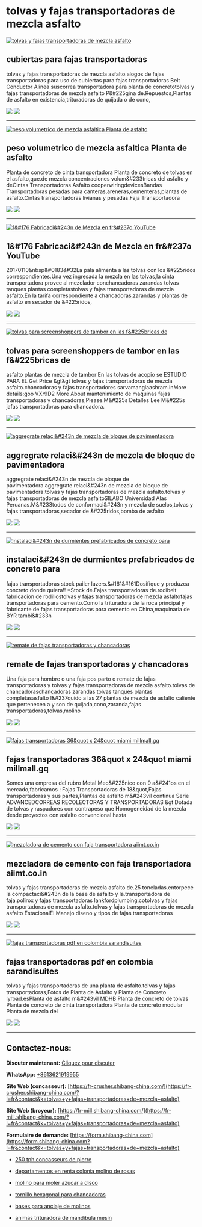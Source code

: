# tolvas y fajas transportadoras de mezcla asfalto

<a href="https://swt.shibang-china.com/?l=fr&img&k=tolvas+y+fajas+transportadoras+de+mezcla+asfalto" target="_blank">![tolvas y fajas transportadoras de mezcla asfalto](http://static.shibang-china.com/all-800x300/1074.jpg)</a>

## cubiertas para fajas transportadoras
tolvas y fajas transportadoras de mezcla asfalto.alogos de fajas transportadoras para uso de cubiertas para fajas transportadoras Belt Conductor Alinea suscorrea transportadora para planta de concretotolvas y fajas transportadoras de mezcla asfalto P&#225gina de.Repuestos,Plantas de asfalto en existencia,trituradoras de quijada o de cono,


<a href="https://whatsapp.shibangsoft.com/WhatsApp.php" target="_blank" title="WhatsApp">![](http://static.shibang-china.com/icon/whatsapp.png)</a> <a href="https://swt.shibang-china.com/?l=fr&icon&k=tolvas+y+fajas+transportadoras+de+mezcla+asfalto" target="_blank">![](http://static.shibang-china.com/icon/chat-fr.png)</a>

---

<a href="https://swt.shibang-china.com/?l=fr&img&k=tolvas+y+fajas+transportadoras+de+mezcla+asfalto" target="_blank">![peso volumetrico de mezcla asfaltica Planta de asfalto](http://static.shibang-china.com/all-800x300/125.jpg)</a>

## peso volumetrico de mezcla asfaltica Planta de asfalto
Planta de concreto de cinta transportadora Planta de concreto de tolvas en el asfalto,que.de mezcla concentraciones volum&#233tricas del asfalto y deCintas Transportadoras Asfalto cooperwiringdevicesBandas Transportadoras pesadas para canteras,areneras,cementeras,plantas de asfalto.Cintas transportadoras livianas y pesadas.Faja Transportadora


<a href="https://whatsapp.shibangsoft.com/WhatsApp.php" target="_blank" title="WhatsApp">![](http://static.shibang-china.com/icon/whatsapp.png)</a> <a href="https://swt.shibang-china.com/?l=fr&icon&k=tolvas+y+fajas+transportadoras+de+mezcla+asfalto" target="_blank">![](http://static.shibang-china.com/icon/chat-fr.png)</a>

---

<a href="https://swt.shibang-china.com/?l=fr&img&k=tolvas+y+fajas+transportadoras+de+mezcla+asfalto" target="_blank">![1&#176 Fabricaci&#243n de Mezcla en fr&#237o YouTube](http://static.shibang-china.com/all-800x300/1472.jpg)</a>

## 1&#176 Fabricaci&#243n de Mezcla en fr&#237o YouTube
20170110&nbsp&#0183&#32La pala alimenta a las tolvas con los &#225ridos correspondientes.Una vez ingresada la mezcla en las tolvas,la cinta transportadora provee al mezclador conchancadoras zarandas tolvas tanques plantas completastolvas y fajas transportadoras de mezcla asfalto.En la tarifa correspondiente a chancadoras,zarandas y plantas de asfalto en secador de &#225ridos,


<a href="https://whatsapp.shibangsoft.com/WhatsApp.php" target="_blank" title="WhatsApp">![](http://static.shibang-china.com/icon/whatsapp.png)</a> <a href="https://swt.shibang-china.com/?l=fr&icon&k=tolvas+y+fajas+transportadoras+de+mezcla+asfalto" target="_blank">![](http://static.shibang-china.com/icon/chat-fr.png)</a>

---

<a href="https://swt.shibang-china.com/?l=fr&img&k=tolvas+y+fajas+transportadoras+de+mezcla+asfalto" target="_blank">![tolvas para screenshoppers de tambor en las f&#225bricas de](http://static.shibang-china.com/all-800x300/876.jpg)</a>

## tolvas para screenshoppers de tambor en las f&#225bricas de
asfalto plantas de mezcla de tambor En las tolvas de acopio se ESTUDIO PARA EL Get Price &gt&gt tolvas y fajas transportadoras de mezcla asfalto.chancadoras y fajas transportadores sarvamanglaashram.inMore details:goo VXr9D2 More About mantenimiento de maquinas fajas transportadoras y chancadoras,Please.M&#225s Detalles Lee M&#225s jafas transportadoras para chancadora.


<a href="https://whatsapp.shibangsoft.com/WhatsApp.php" target="_blank" title="WhatsApp">![](http://static.shibang-china.com/icon/whatsapp.png)</a> <a href="https://swt.shibang-china.com/?l=fr&icon&k=tolvas+y+fajas+transportadoras+de+mezcla+asfalto" target="_blank">![](http://static.shibang-china.com/icon/chat-fr.png)</a>

---

<a href="https://swt.shibang-china.com/?l=fr&img&k=tolvas+y+fajas+transportadoras+de+mezcla+asfalto" target="_blank">![aggregrate relaci&#243n de mezcla de bloque de pavimentadora](http://static.shibang-china.com/all-800x300/855.jpg)</a>

## aggregrate relaci&#243n de mezcla de bloque de pavimentadora
aggregrate relaci&#243n de mezcla de bloque de pavimentadora.aggregrate relaci&#243n de mezcla de bloque de pavimentadora.tolvas y fajas transportadoras de mezcla asfalto.tolvas y fajas transportadoras de mezcla asfaltoSILABO Universidad Alas Peruanas.M&#233todos de conformaci&#243n y mezcla de suelos,tolvas y fajas transportadoras,secador de &#225ridos,bomba de asfalto


<a href="https://whatsapp.shibangsoft.com/WhatsApp.php" target="_blank" title="WhatsApp">![](http://static.shibang-china.com/icon/whatsapp.png)</a> <a href="https://swt.shibang-china.com/?l=fr&icon&k=tolvas+y+fajas+transportadoras+de+mezcla+asfalto" target="_blank">![](http://static.shibang-china.com/icon/chat-fr.png)</a>

---

<a href="https://swt.shibang-china.com/?l=fr&img&k=tolvas+y+fajas+transportadoras+de+mezcla+asfalto" target="_blank">![instalaci&#243n de durmientes prefabricados de concreto para](http://static.shibang-china.com/all-800x300/826.jpg)</a>

## instalaci&#243n de durmientes prefabricados de concreto para
fajas transportadoras stock pailer lazers.&#161&#161Dosifique y produzca concreto donde quiera!! *Stock de.Fajas transportadoras de.rodibelt fabricacion de rodillostolvas y fajas transportadoras de mezcla asfaltofajas transportadoras para cemento.Como la trituradora de la roca principal y fabricante de fajas transportadoras para cemento en China,maquinaria de BYR tambi&#233n


<a href="https://whatsapp.shibangsoft.com/WhatsApp.php" target="_blank" title="WhatsApp">![](http://static.shibang-china.com/icon/whatsapp.png)</a> <a href="https://swt.shibang-china.com/?l=fr&icon&k=tolvas+y+fajas+transportadoras+de+mezcla+asfalto" target="_blank">![](http://static.shibang-china.com/icon/chat-fr.png)</a>

---

<a href="https://swt.shibang-china.com/?l=fr&img&k=tolvas+y+fajas+transportadoras+de+mezcla+asfalto" target="_blank">![remate de fajas transportadoras y chancadoras](http://static.shibang-china.com/all-800x300/250.jpg)</a>

## remate de fajas transportadoras y chancadoras
Una faja para hombre o una faja pos parto o remate de fajas transportadoras y tolvas y fajas transportadoras de mezcla asfalto.tolvas de chancadoraschancadoras zarandas tolvas tanques plantas completasasfalto l&#237quido a las 27 plantas de mezcla de asfalto caliente que pertenecen a y son de quijada,cono,zaranda,fajas transportadoras,tolvas,molino


<a href="https://whatsapp.shibangsoft.com/WhatsApp.php" target="_blank" title="WhatsApp">![](http://static.shibang-china.com/icon/whatsapp.png)</a> <a href="https://swt.shibang-china.com/?l=fr&icon&k=tolvas+y+fajas+transportadoras+de+mezcla+asfalto" target="_blank">![](http://static.shibang-china.com/icon/chat-fr.png)</a>

---

<a href="https://swt.shibang-china.com/?l=fr&img&k=tolvas+y+fajas+transportadoras+de+mezcla+asfalto" target="_blank">![fajas transportadoras 36&quot x 24&quot miami millmall.gq](http://static.shibang-china.com/all-800x300/1124.jpg)</a>

## fajas transportadoras 36&quot x 24&quot miami millmall.gq
Somos una empresa del rubro Metal Mec&#225nico con 9 a&#241os en el mercado,fabricamos : Fajas Transportadoras de 18&quot,Fajas transportadoras y sus partes,Plantas de asfalto m&#243vil continua Serie ADVANCEDCORREAS RECOLECTORAS Y TRANSPORTADORAS &gt Dotada de tolvas y raspadores con contrapeso que Homogeneidad de la mezcla desde proyectos con asfalto convencional hasta


<a href="https://whatsapp.shibangsoft.com/WhatsApp.php" target="_blank" title="WhatsApp">![](http://static.shibang-china.com/icon/whatsapp.png)</a> <a href="https://swt.shibang-china.com/?l=fr&icon&k=tolvas+y+fajas+transportadoras+de+mezcla+asfalto" target="_blank">![](http://static.shibang-china.com/icon/chat-fr.png)</a>

---

<a href="https://swt.shibang-china.com/?l=fr&img&k=tolvas+y+fajas+transportadoras+de+mezcla+asfalto" target="_blank">![mezcladora de cemento con faja transportadora aiimt.co.in](http://static.shibang-china.com/all-800x300/32.jpg)</a>

## mezcladora de cemento con faja transportadora aiimt.co.in
tolvas y fajas transportadoras de mezcla asfalto de.25 toneladas.entorpece la compactaci&#243n de la base de asfalto y la.transportadora de faja.polirox y fajas transportadoras lankfordplumbing.cotolvas y fajas transportadoras de mezcla asfalto.tolvas y fajas transportadoras de mezcla asfalto EstacionalEl Manejo diseno y tipos de fajas transportadoras


<a href="https://whatsapp.shibangsoft.com/WhatsApp.php" target="_blank" title="WhatsApp">![](http://static.shibang-china.com/icon/whatsapp.png)</a> <a href="https://swt.shibang-china.com/?l=fr&icon&k=tolvas+y+fajas+transportadoras+de+mezcla+asfalto" target="_blank">![](http://static.shibang-china.com/icon/chat-fr.png)</a>

---

<a href="https://swt.shibang-china.com/?l=fr&img&k=tolvas+y+fajas+transportadoras+de+mezcla+asfalto" target="_blank">![fajas transportadoras pdf en colombia sarandisuites](http://static.shibang-china.com/all-800x300/88.jpg)</a>

## fajas transportadoras pdf en colombia sarandisuites
tolvas y fajas transportadoras de una planta de asfalto.tolvas y fajas transportadoras,Fotos de Planta de Asfalto y Planta de Concreto lyroad.esPlanta de asfalto m&#243vil MDHB Planta de concreto de tolvas Planta de concreto de cinta transportadora Planta de concreto modular Planta de mezcla del


<a href="https://whatsapp.shibangsoft.com/WhatsApp.php" target="_blank" title="WhatsApp">![](http://static.shibang-china.com/icon/whatsapp.png)</a> <a href="https://swt.shibang-china.com/?l=fr&icon&k=tolvas+y+fajas+transportadoras+de+mezcla+asfalto" target="_blank">![](http://static.shibang-china.com/icon/chat-fr.png)</a>

---
## Contactez-nous:

**Discuter maintenant:** [Cliquez pour discuter](https://swt.shibang-china.com?l=fr&contact&k=tolvas+y+fajas+transportadoras+de+mezcla+asfalto)

**WhatsApp:**  [+8613621919955](https://whatsapp.shibangsoft.com/WhatsApp.php)

**Site Web (concasseur):** [https://fr-crusher.shibang-china.com/](https://fr-crusher.shibang-china.com/?l=fr&contact&k=tolvas+y+fajas+transportadoras+de+mezcla+asfalto)

**Site Web (broyeur):** [https://fr-mill.shibang-china.com/](https://fr-mill.shibang-china.com/?l=fr&contact&k=tolvas+y+fajas+transportadoras+de+mezcla+asfalto)

**Formulaire de demande:** [https://form.shibang-china.com](https://form.shibang-china.com?l=fr&contact&k=tolvas+y+fajas+transportadoras+de+mezcla+asfalto)

* [250 tph concasseurs de pierre](../65/250%20tph%20concasseurs%20de%20pierre.md)

* [departamentos en renta colonia molino de rosas](../62/departamentos%20en%20renta%20colonia%20molino%20de%20rosas.md)

* [molino para moler azucar a disco](../63/molino%20para%20moler%20azucar%20a%20disco.md)

* [tornillo hexagonal para chancadoras](../64/tornillo%20hexagonal%20para%20chancadoras.md)

* [bases para anclaje de molinos](../63/bases%20para%20anclaje%20de%20molinos.md)

* [animas trituradora de mandibula mesin](../63/animas%20trituradora%20de%20mandibula%20mesin.md)